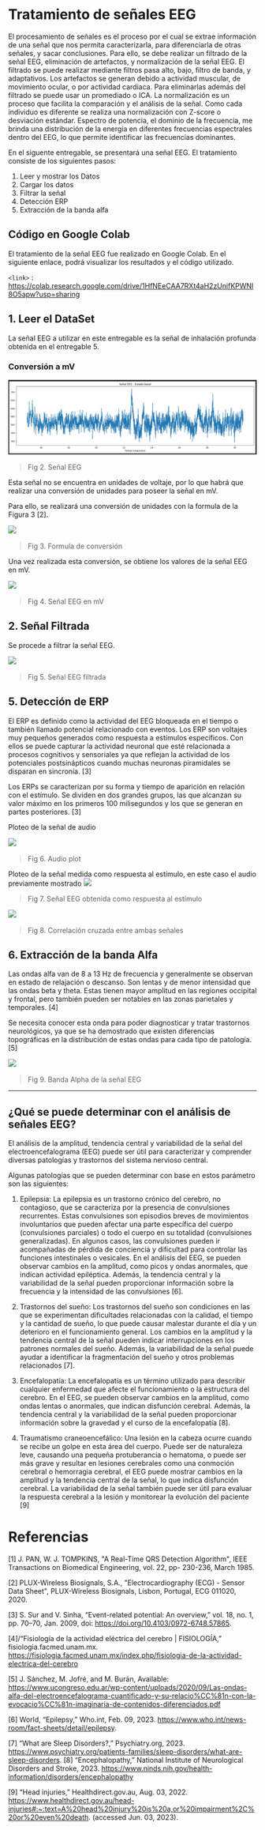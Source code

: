 # Tratamiento de señales EEG 
El procesamiento de señales es el proceso por el cual se extrae información de una señal que nos permita caracterizarla, para diferenciarla de otras señales, y sacar conclusiones. 
Para ello, se debe realizar un filtrado de la señal EEG, eliminación de artefactos, y normalización de la señal EEG. El filtrado se puede realizar mediante filtros pasa alto, bajo, filtro de banda, y adaptativos. Los artefactos se generan debido a actividad muscular, de movimiento ocular, o por actividad cardiaca. Para eliminarlas además del filtrado se puede usar un promediado o ICA. 
La normalización es un proceso que facilita la comparación y el análisis de la señal. Como cada individuo es diferente se realiza una normalización con Z-score o desviación estándar. 
Espectro de potencia, el dominio de la frecuencia, me brinda una distribución de la energía en diferentes frecuencias espectrales dentro del EEG, lo que permite identificar las frecuencias dominantes. 


En el siguente entregable, se presentará una señal EEG.
El tratamiento consiste de los siguientes pasos:
1. Leer y mostrar los Datos
2. Cargar los datos
3. Filtrar la señal 
4. Detección ERP
5. Extracción de la banda alfa

## Código en Google Colab
El tratamiento de la señal EEG fue realizado en Google Colab. En el siguiente enlace, podrá visualizar los resultados y el código utilizado.

`<link>` : https://colab.research.google.com/drive/1HfNEeCAA7RXt4aH2zUnifKPWNI8O5apw?usp=sharing


## 1. Leer el DataSet
La señal EEG a utilizar en este entregable es la señal de inhalación profunda obtenida en el entregable 5.

### Conversión a mV
![](https://github.com/RosauraAstete/Equipo9.github.io/blob/main/ISB/Laboratorios/10.%20Tratamiento%20de%20la%20se%C3%B1al%20EEG/Archivos/EEGse%C3%B1al.jpeg)
> Fig 2.  Señal EEG

Esta señal no se encuentra en unidades de voltaje, por lo que habrá que realizar una conversión de unidades para poseer la señal en mV.

Para ello, se realizará una conversión de unidades con la formula de la Figura 3 [2].

![](https://github.com/RosauraAstete/Equipo9.github.io/blob/main/ISB/Laboratorios/10.%20Tratamiento%20de%20la%20se%C3%B1al%20EEG/Archivos/formulaEEG.jpeg)
> Fig 3. Formula de conversión

Una vez realizada esta conversión, se obtiene los valores de la señal EEG en mV.

![](https://github.com/RosauraAstete/Equipo9.github.io/blob/main/ISB/Laboratorios/10.%20Tratamiento%20de%20la%20se%C3%B1al%20EEG/Archivos/EEGmv.jpeg)
> Fig 4. Señal EEG en mV

## 2. Señal Filtrada
Se procede a filtrar la señal EEG.

![](https://github.com/RosauraAstete/Equipo9.github.io/blob/main/ISB/Laboratorios/10.%20Tratamiento%20de%20la%20se%C3%B1al%20EEG/Archivos/EEGfiltrada.jpeg)
> Fig 5. Señal EEG filtrada

## 5. Detección de ERP
El ERP es definido como la actividad del EEG bloqueada en el tiempo o también llamado potencial relacionado con eventos. Los ERP son voltajes muy pequeños generados como respuesta a estímulos específicos. Con ellos se puede capturar la actividad neuronal que esté relacionada a procesos cognitivos y sensoriales ya que reflejan la actividad de los potenciales postsinápticos cuando muchas neuronas piramidales se disparan en sincronía. [3]

Los ERPs se caracterizan por su forma y tiempo de aparición en relación con el estímulo. Se dividen en dos grandes grupos, las que alcanzan su valor máximo en los primeros 100 milisegundos y los que se generan en partes posteriores. [3]


Ploteo de la señal de audio

![](https://github.com/RosauraAstete/Equipo9.github.io/blob/main/ISB/Laboratorios/10.%20Tratamiento%20de%20la%20se%C3%B1al%20EEG/Archivos/audiosignaL.jpeg)
> Fig 6. Audio plot

Ploteo de la señal medida como respuesta al estímulo, en este caso el audio previamente mostrado
![](https://github.com/RosauraAstete/Equipo9.github.io/blob/main/ISB/Laboratorios/10.%20Tratamiento%20de%20la%20se%C3%B1al%20EEG/Archivos/EEGestimulate.jpeg)
> Fig 7. Señal EEG obtenida como respuesta al estímulo

![](https://github.com/RosauraAstete/Equipo9.github.io/blob/main/ISB/Laboratorios/10.%20Tratamiento%20de%20la%20se%C3%B1al%20EEG/Archivos/crosss.jpeg)
> Fig 8. Correlación cruzada entre ambas señales

## 6. Extracción de la banda Alfa
Las ondas alfa van de 8 a 13 Hz de frecuencia y generalmente se observan en estado de relajación o descanso. Son lentas y de menor intensidad que las ondas beta y theta. Estas tienen mayor amplitud en las regiones occipital y frontal, pero también pueden ser notables en las zonas parietales y temporales. [4]

Se necesita conocer esta onda para poder diagnosticar y tratar trastornos neurológicos, ya que se ha demostrado que existen diferencias topográficas en la distribución de estas ondas para cada tipo de patología. [5]



![](https://github.com/RosauraAstete/Equipo9.github.io/blob/main/ISB/Laboratorios/10.%20Tratamiento%20de%20la%20se%C3%B1al%20EEG/Archivos/ALFA.jpg)
> Fig 9. Banda Alpha de la señal EEG

---
## ¿Qué se puede determinar con el análisis de señales EEG?
El análisis de la amplitud, tendencia central y variabilidad de la señal del electroencefalograma (EEG) puede ser útil para caracterizar y comprender diversas patologías y trastornos del sistema nervioso central. 

Algunas patologías que se pueden determinar con base en estos parámetro son las siguientes:

1. Epilepsia: La epilepsia es un trastorno crónico del cerebro, no contagioso, que se caracteriza por la presencia de convulsiones recurrentes. Estas convulsiones son episodios breves de movimientos involuntarios que pueden afectar una parte específica del cuerpo (convulsiones parciales) o todo el cuerpo en su totalidad (convulsiones generalizadas). En algunos casos, las convulsiones pueden ir acompañadas de pérdida de conciencia y dificultad para controlar las funciones intestinales o vesicales. En el análisis del EEG, se pueden observar cambios en la amplitud, como picos y ondas anormales, que indican actividad epiléptica. Además, la tendencia central y la variabilidad de la señal pueden proporcionar información sobre la frecuencia y la intensidad de las convulsiones [6].

2. Trastornos del sueño: Los trastornos del sueño son condiciones en las que se experimentan dificultades relacionadas con la calidad, el tiempo y la cantidad de sueño, lo que puede causar malestar durante el día y un deterioro en el funcionamiento general. Los cambios en la amplitud y la tendencia central de la señal pueden indicar interrupciones en los patrones normales del sueño. Además, la variabilidad de la señal puede ayudar a identificar la fragmentación del sueño y otros problemas relacionados [7].

3. Encefalopatía: La encefalopatía es un término utilizado para describir cualquier enfermedad que afecte el funcionamiento o la estructura del cerebro. En el EEG, se pueden observar cambios en la amplitud, como ondas lentas o anormales, que indican disfunción cerebral. Además, la tendencia central y la variabilidad de la señal pueden proporcionar información sobre la gravedad y el curso de la encefalopatía [8].

4. Traumatismo craneoencefálico: Una lesión en la cabeza ocurre cuando se recibe un golpe en esta área del cuerpo. Puede ser de naturaleza leve, causando una pequeña protuberancia o hematoma, o puede ser más grave y resultar en lesiones cerebrales como una conmoción cerebral o hemorragia cerebral, el EEG puede mostrar cambios en la amplitud y la tendencia central de la señal, lo que indica disfunción cerebral. La variabilidad de la señal también puede ser útil para evaluar la respuesta cerebral a la lesión y monitorear la evolución del paciente [9]



# Referencias
[1] J. PAN, W. J. TOMPKINS, "A Real-Time QRS Detection Algorithm", IEEE Transactions on Biomedical Engineering, vol. 22, pp- 230-236, March 1985.

[2] PLUX-Wireless Biosignals, S.A., "Electrocardiography (ECG) - Sensor Data Sheet", PLUX-Wireless Biosignals, Lisbon, Portugal, ECG 011020, 2020.

[3] S. Sur and V. Sinha, “Event-related potential: An overview,” vol. 18, no. 1, pp. 70–70, Jan. 2009, doi: https://doi.org/10.4103/0972-6748.57865.

[4]/“Fisiología de la actividad eléctrica del cerebro | FISIOLOGÍA,” fisiologia.facmed.unam.mx. https://fisiologia.facmed.unam.mx/index.php/fisiologia-de-la-actividad-electrica-del-cerebro  

[5] J. Sánchez, M. Jofré, and M. Burán, Available: https://www.ucongreso.edu.ar/wp-content/uploads/2020/09/Las-ondas-alfa-del-electroencefalograma-cuantificado-y-su-relacio%CC%81n-con-la-evocacio%CC%81n-imaginaria-de-contenidos-diferenciados.pdf 

‌‌[6] World, “Epilepsy,” Who.int, Feb. 09, 2023. https://www.who.int/news-room/fact-sheets/detail/epilepsy.

[7] “What are Sleep Disorders?,” Psychiatry.org, 2023. https://www.psychiatry.org/patients-families/sleep-disorders/what-are-sleep-disorders.
‌
[8] “Encephalopathy,” National Institute of Neurological Disorders and Stroke, 2023. https://www.ninds.nih.gov/health-information/disorders/encephalopathy ‌

[9] “Head injuries,” Healthdirect.gov.au, Aug. 03, 2022. https://www.healthdirect.gov.au/head-injuries#:~:text=A%20head%20injury%20is%20a,or%20impairment%2C%20or%20even%20death. (accessed Jun. 03, 2023).

